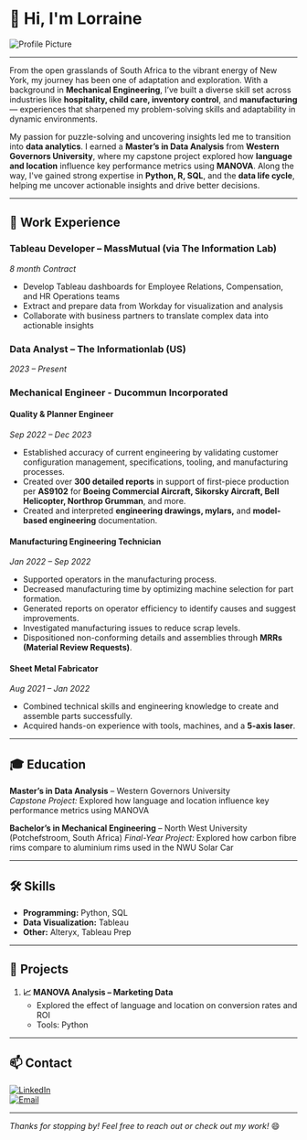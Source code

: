 # 👋 Hi, I'm Lorraine 
![Profile Picture]([https://github.com/johndoe/profile/blob/main/profile-pic.png](https://github.com/data-adventurer/data-adventurer/blob/58f70cc4c2edd140d55d29233c044d8513bbd123/Lorraine%20Ferrusi%20Profile%20Photo.jpeg))

---

From the open grasslands of South Africa to the vibrant energy of New York, my journey has been one of adaptation and exploration. With a background in **Mechanical Engineering**, I’ve built a diverse skill set across industries like **hospitality, child care, inventory control**, and **manufacturing** — experiences that sharpened my problem-solving skills and adaptability in dynamic environments.  

My passion for puzzle-solving and uncovering insights led me to transition into **data analytics**. I earned a **Master’s in Data Analysis** from **Western Governors University**, where my capstone project explored how **language and location** influence key performance metrics using **MANOVA**. Along the way, I've gained strong expertise in **Python, R, SQL**, and the **data life cycle**, helping me uncover actionable insights and drive better decisions.  

---

## 💼 Work Experience
### **Tableau Developer** – MassMutual (via The Information Lab)  
*8 month Contract*  
- Develop Tableau dashboards for Employee Relations, Compensation, and HR Operations teams  
- Extract and prepare data from Workday for visualization and analysis  
- Collaborate with business partners to translate complex data into actionable insights  

### **Data Analyst** – The Informationlab (US)  
*2023 – Present*

### **Mechanical Engineer** - Ducommun Incorporated
#### **Quality & Planner Engineer**  
*Sep 2022 – Dec 2023*  
- Established accuracy of current engineering by validating customer configuration management, specifications, tooling, and manufacturing processes.  
- Created over **300 detailed reports** in support of first-piece production per **AS9102** for **Boeing Commercial Aircraft, Sikorsky Aircraft, Bell Helicopter, Northrop Grumman**, and more.  
- Created and interpreted **engineering drawings, mylars,** and **model-based engineering** documentation.  

#### **Manufacturing Engineering Technician**  
*Jan 2022 – Sep 2022*  
- Supported operators in the manufacturing process.  
- Decreased manufacturing time by optimizing machine selection for part formation.  
- Generated reports on operator efficiency to identify causes and suggest improvements.  
- Investigated manufacturing issues to reduce scrap levels.  
- Dispositioned non-conforming details and assemblies through **MRRs (Material Review Requests)**.  

#### **Sheet Metal Fabricator**  
*Aug 2021 – Jan 2022*  
- Combined technical skills and engineering knowledge to create and assemble parts successfully.  
- Acquired hands-on experience with tools, machines, and a **5-axis laser**. 

---

## 🎓 Education
**Master’s in Data Analysis** – Western Governors University  
*Capstone Project:* Explored how language and location influence key performance metrics using MANOVA  

**Bachelor’s in Mechanical Engineering** – North West University (Potchefstroom, South Africa)
*Final-Year Project:* Explored how carbon fibre rims compare to aluminium rims used in the NWU Solar Car

---

## 🛠️ Skills
- **Programming:** Python, SQL
- **Data Visualization:** Tableau
- **Other:** Alteryx, Tableau Prep

---

## 🌟 Projects
1. **📈 MANOVA Analysis – Marketing Data**  
   - Explored the effect of language and location on conversion rates and ROI  
   - Tools: Python  

---

## 📫 Contact
[![LinkedIn](https://img.shields.io/badge/LinkedIn-Profile-blue?logo=linkedin)](https://www.linkedin.com/in/lorraine-ferrusi/)  
[![Email](https://img.shields.io/badge/Email-your.email@example.com-red?logo=gmail)](mailto:lferrusi94@gmail.com)  

---

*Thanks for stopping by! Feel free to reach out or check out my work!* 😄
